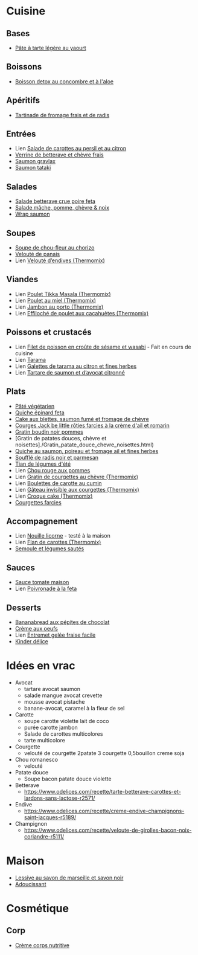 
# Cuisine

## Bases

* [Pâte à tarte légère au yaourt](./Cuisine/Pate_a_tarte_legere.html)

## Boissons

* [Boisson detox au concombre et à l'aloe](./Cuisine/Boisson_detox_concombre_aloe.html)

## Apéritifs

* [Tartinade de fromage frais et de radis](./Cuisine/Tartinade_fromage_frais_radis.html)

## Entrées

* Lien [Salade de carottes au persil et au citron](https://www.fourchette-et-bikini.fr/recettes/recettes-minceur/salade-de-carottes-legere-au-persil-et-au-citron.html)
* [Verrine de betterave et chèvre frais](./Cuisine/Verrine_betterave_chevre.html)
* [Saumon gravlax](./Cuisine/Saumon_gravlax.html)
* [Saumon tataki](./Cuisine/Saumon_tataki.html)

## Salades

* [Salade betterave crue poire feta](./Cuisine/Salade_betterave_crue_poire.html)
* [Salade mâche, pomme, chèvre & noix](./Cuisine/Salade_mache_pomme_chevre_noix.html)
* [Wrap saumon](./Cuisine/Wrap_saumon.html)

## Soupes

* [Soupe de chou-fleur au chorizo](./Cuisine/Soupe_chou_fleur_chorizo.html)
* [Velouté de panais](./Cuisine/Veloute_panais.html)
* Lien [Velouté d’endives (Thermomix)](https://www.cookomix.com/recettes/veloute-endives-thermomix/)

## Viandes

* Lien [Poulet Tikka Masala (Thermomix)](https://www.cookomix.com/recettes/poulet-tikka-masala-thermomix/)
* Lien [Poulet au miel (Thermomix)](https://www.cookomix.com/recettes/poulet-au-miel-thermomix/)
* Lien [Jambon au porto (Thermomix)](https://www.cookomix.com/recettes/jambon-au-porto-thermomix/)
* Lien [Effiloché de poulet aux cacahuètes (Thermomix)](https://www.cookomix.com/recettes/effiloche-de-poulet-aux-cacahuetes-thermomix/)

## Poissons et crustacés

* Lien [Filet de poisson en croûte de sésame et wasabi](https://www.cook-and-go.com/fr_FR/user/recipe-print?recipe_id=1360) - Fait en cours de cuisine
* Lien [Tarama](https://www.196flavors.com/fr/grece-tarama-taramosalata/)
* Lien [Galettes de tarama au citron et fines herbes](https://www.fourchette-et-bikini.fr/recettes/recettes-minceur/galettes-de-tarama-au-citron-et-fines-herbes.html)
* Lien [Tartare de saumon et d’avocat citronné](https://www.fourchette-et-bikini.fr/recettes/recettes-minceur/tartare-minceur-de-saumon-et-davocat-citronne.html)

## Plats

* [Pâté végétarien](./Cuisine/Pate_vegetarien.html)
* [Quiche épinard feta](./Cuisine/Quiche_epinard_feta.html)
* [Cake aux blettes, saumon fumé et fromage de chèvre](./Cuisine/Cake_blettes_saumon_fumé_chèvre.html)
* [Courges Jack be little rôties farcies à la crème d'ail et romarin](./Cuisine/Courge_jack_be_little_roties_creme_ail_romarin.html)
* [Gratin boudin noir pommes](./Cuisine/Gratin_boudin_pommes.html)
* [Gratin de patates douces, chèvre et noisettes]./Gratin_patate_douce_chevre_noisettes.html)
* [Quiche au saumon, poireau et fromage ail et fines herbes](./Cuisine/Quiche_saumon_poireau_fromage_ail_fines_herbes.html)
* [Soufflé de radis noir et parmesan](./Cuisine/Souffle_radis_noir_parmesan.html)
* [Tian de légumes d'été](./Cuisine/Tian_legumes_ete.html)
* Lien [Chou rouge aux pommes](https://www.marmiton.org/recettes/recette_chou-rouge-aux-pommes-de-ma-grand-mere_44248.aspx)
* Lien [Gratin de courgettes au chèvre (Thermomix)](https://www.cookomix.com/recettes/gratin-de-courgettes-chevre-thermomix/)
* Lien [Boulettes de carotte au cumin](https://dubiodansmonbento.com/boulettes-de-carotte-au-cumin/)
* Lien [Gâteau invisible aux courgettes (Thermomix)](https://www.cookomix.com/recettes/gateau-invisible-aux-courgettes-thermomix/)
* Lien [Croque cake (Thermomix)](https://www.cookomix.com/recettes/croque-cake-thermomix/)
* [Courgettes farcies](./Cuisine/Courgettes_farcies.html)

## Accompagnement

* Lien [Nouille licorne](http://theindigokitchen.com/quick-and-simple-unicorn-noodles/) - testé à la maison
* Lien [Flan de carottes (Thermomix)](https://www.cookomix.com/recettes/flan-de-carottes-thermomix/)
* [Semoule et légumes sautés](./Cuisine/Semoule_legumes_sautes.html)

## Sauces

* [Sauce tomate maison](./Cuisine/Sauce_tomate_maison.html)
* Lien [Poivronade à la feta](https://www.cookomix.com/recettes/poivronade-feta-thermomix/)

## Desserts

* [Bananabread aux pépites de chocolat](./Cuisine/Bananabread_pepites_chocolat.html)
* [Crème aux oeufs](./Cuisine/Creme_aux_oeufs.html)
* Lien [Entremet gelée fraise facile](https://www.instagram.com/p/Bq8IUk9DIIl/?utm_source=ig_web_button_share_sheet)
* [Kinder délice](./Cuisine/Kinder_delice.html)

# Idées en vrac

* Avocat
  * tartare avocat saumon
  * salade mangue avocat crevette
  * mousse avocat pistache
  * banane-avocat, caramel à la fleur de sel
* Carotte
  * soupe carotte violette lait de coco
  * purée carotte jambon
  * Salade de carottes multicolores
  * tarte multicolore
* Courgette
  * velouté de courgette 2patate 3 courgette 0,5bouillon creme soja
* Chou romanesco
  * velouté
* Patate douce
  * Soupe bacon patate douce violette
* Betterave
  * https://www.odelices.com/recette/tarte-betterave-carottes-et-lardons-sans-lactose-r2571/
* Endive
  * https://www.odelices.com/recette/creme-endive-champignons-saint-jacques-r5189/
* Champignon
  * https://www.odelices.com/recette/veloute-de-girolles-bacon-noix-coriandre-r5111/

# Maison

* [Lessive au savon de marseille et savon noir](./Lessive_savon_marseille_et_noir.html)
* [Adoucissant](./Adoucissant.html)

# Cosmétique

## Corp

* [Crème corps nutritive](./Creme_corps_nutritive.html)

